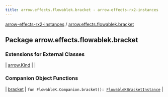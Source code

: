 ```yaml
---
title: arrow.effects.flowablek.bracket - arrow-effects-rx2-instances
---
```


[arrow-effects-rx2-instances](../index.html) / [arrow.effects.flowablek.bracket](./index.html)

## Package arrow.effects.flowablek.bracket

### Extensions for External Classes

| [arrow.Kind](arrow.-kind/index.html) |  |

### Companion Object Functions

| [bracket](bracket.html) | `fun FlowableK.Companion.bracket(): `[`FlowableKBracketInstance`](../arrow.effects/-flowable-k-bracket-instance/index.html) |

